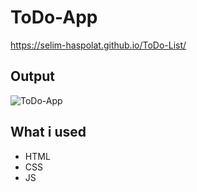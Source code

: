 # ToDo-App
https://selim-haspolat.github.io/ToDo-List/

## Output

![ToDo-App](https://user-images.githubusercontent.com/118964736/213910598-5e3cf3f2-39f7-43bd-ae30-2b8e1bca18e4.gif)


## What i used
- HTML
- CSS
- JS
